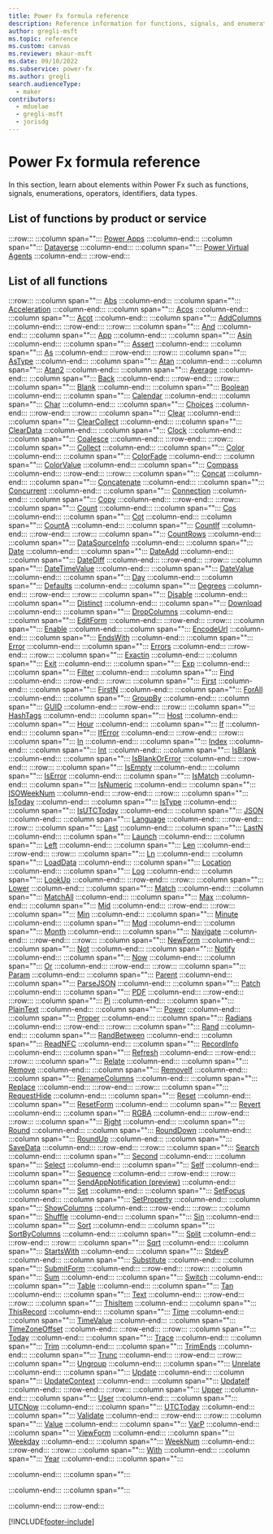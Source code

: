 ```yaml
---
title: Power Fx formula reference
description: Reference information for functions, signals, and enumerations in Power Fx.
author: gregli-msft
ms.topic: reference
ms.custom: canvas
ms.reviewer: mkaur-msft
ms.date: 09/10/2022
ms.subservice: power-fx
ms.author: gregli
search.audienceType:
  - maker
contributors:
  - mduelae
  - gregli-msft
  - jorisdg
---
```


# Power Fx formula reference

In this section, learn about elements within Power Fx such as functions, signals, enumerations, operators, identifiers, data types.

## List of functions by product or service

:::row:::
   :::column span="":::
      [Power Apps](formula-reference-power-apps.md)
   :::column-end:::
   :::column span="":::
      [Dataverse](formula-reference-dataverse.md)
   :::column-end:::
   :::column span="":::
      [Power Virtual Agents](formula-reference-pva.md)
   :::column-end:::
:::row-end:::

## List of all functions

:::row:::
   :::column span="":::
        [Abs](reference/function-numericals.md)
   :::column-end:::
   :::column span="":::
        [Acceleration](reference/signals.md)
   :::column-end:::
   :::column span="":::
        [Acos](reference/function-trig.md)
   :::column-end:::
   :::column span="":::
        [Acot](reference/function-trig.md)
   :::column-end:::
   :::column span="":::
        [AddColumns](reference/function-table-shaping.md)
   :::column-end:::
:::row-end:::
:::row:::
   :::column span="":::
        [And](reference/function-logicals.md)
   :::column-end:::
   :::column span="":::
        [App](reference/object-app.md)
   :::column-end:::
   :::column span="":::
        [Asin](reference/function-trig.md)
   :::column-end:::
   :::column span="":::
        [Assert](reference/function-assert.md)
   :::column-end:::
   :::column span="":::
        [As](reference/operators.md#thisitem-thisrecord-and-as-operators)
   :::column-end:::
:::row-end:::
:::row:::
   :::column span="":::
        [AsType](reference/function-astype-istype.md)
   :::column-end:::
   :::column span="":::
        [Atan](reference/function-trig.md)
   :::column-end:::
   :::column span="":::
        [Atan2](reference/function-trig.md)
   :::column-end:::
   :::column span="":::
        [Average](reference/function-aggregates.md)
   :::column-end:::
   :::column span="":::
        [Back](reference/function-navigate.md)
   :::column-end:::
:::row-end:::
:::row:::
   :::column span="":::
        [Blank](reference/function-isblank-isempty.md)
   :::column-end:::
   :::column span="":::
        [Boolean](reference/function-boolean.md)
   :::column-end:::
   :::column span="":::
        [Calendar](reference/function-clock-calendar.md)
   :::column-end:::
   :::column span="":::
        [Char](reference/function-char.md)
   :::column-end:::
   :::column span="":::
        [Choices](reference/function-choices.md)
   :::column-end:::
:::row-end:::
:::row:::
   :::column span="":::
        [Clear](reference/function-clear-collect-clearcollect.md)
   :::column-end:::
   :::column span="":::
        [ClearCollect](reference/function-clear-collect-clearcollect.md)
   :::column-end:::
   :::column span="":::
        [ClearData](reference/function-savedata-loaddata.md)
   :::column-end:::
   :::column span="":::
        [Clock](reference/function-clock-calendar.md)
   :::column-end:::
   :::column span="":::
        [Coalesce](reference/function-isblank-isempty.md)
   :::column-end:::
:::row-end:::
:::row:::
   :::column span="":::
        [Collect](reference/function-clear-collect-clearcollect.md)
   :::column-end:::
   :::column span="":::
        [Color](reference/function-colors.md)
   :::column-end:::
   :::column span="":::
        [ColorFade](reference/function-colors.md)
   :::column-end:::
   :::column span="":::
        [ColorValue](reference/function-colors.md)
   :::column-end:::
   :::column span="":::
        [Compass](reference/signals.md)
   :::column-end:::
:::row-end:::
:::row:::
   :::column span="":::
        [Concat](reference/function-concatenate.md)
   :::column-end:::
   :::column span="":::
        [Concatenate](reference/function-concatenate.md)
   :::column-end:::
   :::column span="":::
        [Concurrent](reference/function-concurrent.md)
   :::column-end:::
   :::column span="":::
        [Connection](reference/signals.md)
   :::column-end:::
   :::column span="":::
        [Copy](reference/function-copy.md)
   :::column-end:::
:::row-end:::
:::row:::
   :::column span="":::
        [Count](reference/function-table-counts.md)
   :::column-end:::
   :::column span="":::
        [Cos](reference/function-trig.md)
   :::column-end:::
   :::column span="":::
        [Cot](reference/function-trig.md)
   :::column-end:::
   :::column span="":::
        [CountA](reference/function-table-counts.md)
   :::column-end:::
   :::column span="":::
        [CountIf](reference/function-table-counts.md)
   :::column-end:::
:::row-end:::
:::row:::
   :::column span="":::
        [CountRows](reference/function-table-counts.md)
   :::column-end:::
   :::column span="":::
        [DataSourceInfo](reference/function-datasourceinfo.md)
   :::column-end:::
   :::column span="":::
        [Date](reference/function-date-time.md)
   :::column-end:::
   :::column span="":::
        [DateAdd](reference/function-dateadd-datediff.md)
   :::column-end:::
   :::column span="":::
        [DateDiff](reference/function-dateadd-datediff.md)
   :::column-end:::
:::row-end:::
:::row:::
   :::column span="":::
        [DateTimeValue](reference/function-datevalue-timevalue.md)
   :::column-end:::
   :::column span="":::
        [DateValue](reference/function-datevalue-timevalue.md)
   :::column-end:::
   :::column span="":::
        [Day](reference/function-datetime-parts.md)
   :::column-end:::
   :::column span="":::
        [Defaults](reference/function-defaults.md)
   :::column-end:::
   :::column span="":::
        [Degrees](reference/function-trig.md)
   :::column-end:::
:::row-end:::
:::row:::
   :::column span="":::
        [Disable](reference/function-enable-disable.md)
   :::column-end:::
   :::column span="":::
        [Distinct](reference/function-distinct.md)
   :::column-end:::
   :::column span="":::
        [Download](reference/function-download.md)
   :::column-end:::
   :::column span="":::
        [DropColumns](reference/function-table-shaping.md)
   :::column-end:::
   :::column span="":::
        [EditForm](reference/function-form.md)
   :::column-end:::
:::row-end:::
:::row:::
   :::column span="":::
        [Enable](reference/function-enable-disable.md)
   :::column-end:::
   :::column span="":::
        [EncodeUrl](reference/function-encode-decode.md)
   :::column-end:::
   :::column span="":::
        [EndsWith](reference/function-startswith.md)
   :::column-end:::
   :::column span="":::
        [Error](reference/function-iferror.md)
   :::column-end:::
   :::column span="":::
        [Errors](reference/function-errors.md)
   :::column-end:::
:::row-end:::
:::row:::
   :::column span="":::
        [Exactin](reference/operators.md#in-and-exactin-operators)
   :::column-end:::
   :::column span="":::
        [Exit](reference/function-exit.md)
   :::column-end:::
   :::column span="":::
        [Exp](reference/function-numericals.md)
   :::column-end:::
   :::column span="":::
        [Filter](reference/function-filter-lookup.md)
   :::column-end:::
   :::column span="":::
        [Find](reference/function-find.md)
   :::column-end:::
:::row-end:::
:::row:::
   :::column span="":::
        [First](reference/function-first-last.md)
   :::column-end:::
   :::column span="":::
        [FirstN](reference/function-first-last.md)
   :::column-end:::
   :::column span="":::
        [ForAll](reference/function-forall.md)
   :::column-end:::
   :::column span="":::
        [GroupBy](reference/function-groupby.md)
   :::column-end:::
   :::column span="":::
        [GUID](reference/function-guid.md)
   :::column-end:::
:::row-end:::
:::row:::
   :::column span="":::
        [HashTags](reference/function-hashtags.md)
   :::column-end:::
   :::column span="":::
        [Host](reference/object-host.md)
   :::column-end:::
   :::column span="":::
        [Hour](reference/function-datetime-parts.md)
   :::column-end:::
   :::column span="":::
        [If](reference/function-if.md)
   :::column-end:::
   :::column span="":::
        [IfError](reference/function-iferror.md)
   :::column-end:::
:::row-end:::
:::row:::
   :::column span="":::
        [In](reference/operators.md#in-and-exactin-operators)
   :::column-end:::
   :::column span="":::
        [Index](reference/function-first-last.md)
   :::column-end:::
   :::column span="":::
        [Int](reference/function-round.md)
   :::column-end:::
   :::column span="":::
        [IsBlank](reference/function-isblank-isempty.md)
   :::column-end:::
   :::column span="":::
        [IsBlankOrError](reference/function-iferror.md)
   :::column-end:::
:::row-end:::
:::row:::
   :::column span="":::
        [IsEmpty](reference/function-isblank-isempty.md)
   :::column-end:::
   :::column span="":::
        [IsError](reference/function-iferror.md)
   :::column-end:::
   :::column span="":::
        [IsMatch](reference/function-ismatch.md)
   :::column-end:::
   :::column span="":::
        [IsNumeric](reference/function-isnumeric.md)
   :::column-end:::
   :::column span="":::
        [ISOWeekNum](reference/function-weeknum.md)
   :::column-end:::
:::row-end:::
:::row:::
   :::column span="":::
        [IsToday](reference/function-now-today-istoday.md)
   :::column-end:::
   :::column span="":::
        [IsType](reference/function-astype-istype.md)
   :::column-end:::
   :::column span="":::
        [IsUTCToday](reference/function-now-today-istoday.md)
   :::column-end:::
   :::column span="":::
        [JSON](reference/function-json.md)
   :::column-end:::
   :::column span="":::
        [Language](reference/function-language.md)
   :::column-end:::
:::row-end:::
:::row:::
   :::column span="":::
        [Last](reference/function-first-last.md)
   :::column-end:::
   :::column span="":::
        [LastN](reference/function-first-last.md)
   :::column-end:::
   :::column span="":::
        [Launch](reference/function-param.md)
   :::column-end:::
   :::column span="":::
        [Left](reference/function-left-mid-right.md)
   :::column-end:::
   :::column span="":::
        [Len](reference/function-len.md)
   :::column-end:::
:::row-end:::
:::row:::
   :::column span="":::
        [Ln](reference/function-numericals.md)
   :::column-end:::
   :::column span="":::
        [LoadData](reference/function-savedata-loaddata.md)
   :::column-end:::
   :::column span="":::
        [Location](reference/signals.md)
   :::column-end:::
   :::column span="":::
        [Log](reference/function-numericals.md)
   :::column-end:::
   :::column span="":::
        [LookUp](reference/function-filter-lookup.md)
   :::column-end:::
:::row-end:::
:::row:::
   :::column span="":::
        [Lower](reference/function-lower-upper-proper.md)
   :::column-end:::
   :::column span="":::
        [Match](reference/function-ismatch.md)
   :::column-end:::
   :::column span="":::
        [MatchAll](reference/function-ismatch.md)
   :::column-end:::
   :::column span="":::
        [Max](reference/function-aggregates.md)
   :::column-end:::
   :::column span="":::
        [Mid](reference/function-left-mid-right.md)
   :::column-end:::
:::row-end:::
:::row:::
   :::column span="":::
        [Min](reference/function-aggregates.md)
   :::column-end:::
   :::column span="":::
        [Minute](reference/function-datetime-parts.md)
   :::column-end:::
   :::column span="":::
        [Mod](reference/function-mod.md)
   :::column-end:::
   :::column span="":::
        [Month](reference/function-datetime-parts.md)
   :::column-end:::
   :::column span="":::
        [Navigate](reference/function-navigate.md)
   :::column-end:::
:::row-end:::
:::row:::
   :::column span="":::
        [NewForm](reference/function-form.md)
   :::column-end:::
   :::column span="":::
        [Not](reference/function-logicals.md)
   :::column-end:::
   :::column span="":::
        [Notify](reference/function-showerror.md)
   :::column-end:::
   :::column span="":::
        [Now](reference/function-now-today-istoday.md)
   :::column-end:::
   :::column span="":::
        [Or](reference/function-logicals.md)
   :::column-end:::
:::row-end:::
:::row:::
   :::column span="":::
        [Param](reference/function-param.md)
   :::column-end:::
   :::column span="":::
        [Parent](reference/operators.md#self-and-parent-operators)
   :::column-end:::
   :::column span="":::
        [ParseJSON](reference/function-parsejson.md)
   :::column-end:::
   :::column span="":::
        [Patch](reference/function-patch.md)
   :::column-end:::
   :::column span="":::
        [PDF](reference/function-pdf.md)
   :::column-end:::
:::row-end:::
:::row:::
   :::column span="":::
        [Pi](reference/function-trig.md)
   :::column-end:::
   :::column span="":::
        [PlainText](reference/function-encode-decode.md)
   :::column-end:::
   :::column span="":::
        [Power](reference/function-numericals.md)
   :::column-end:::
   :::column span="":::
        [Proper](reference/function-lower-upper-proper.md)
   :::column-end:::
   :::column span="":::
        [Radians](reference/function-trig.md)
   :::column-end:::
:::row-end:::
:::row:::
   :::column span="":::
        [Rand](reference/function-rand.md)
   :::column-end:::
   :::column span="":::
        [RandBetween](reference/function-rand.md)
   :::column-end:::
   :::column span="":::
        [ReadNFC](reference/function-readnfc.md)
   :::column-end:::
   :::column span="":::
        [RecordInfo](reference/function-recordinfo.md)
   :::column-end:::
   :::column span="":::
        [Refresh](reference/function-refresh.md)
   :::column-end:::
:::row-end:::
:::row:::
   :::column span="":::
        [Relate](reference/function-relate-unrelate.md)
   :::column-end:::
   :::column span="":::
        [Remove](reference/function-remove-removeif.md)
   :::column-end:::
   :::column span="":::
        [RemoveIf](reference/function-remove-removeif.md)
   :::column-end:::
   :::column span="":::
        [RenameColumns](reference/function-table-shaping.md)
   :::column-end:::
   :::column span="":::
        [Replace](reference/function-replace-substitute.md)
   :::column-end:::
:::row-end:::
:::row:::
   :::column span="":::
        [RequestHide](reference/function-requesthide.md)
   :::column-end:::
   :::column span="":::
        [Reset](reference/function-reset.md)
   :::column-end:::
   :::column span="":::
        [ResetForm](reference/function-form.md)
   :::column-end:::
   :::column span="":::
        [Revert](reference/function-revert.md)
   :::column-end:::
   :::column span="":::
        [RGBA](reference/function-colors.md)
   :::column-end:::
:::row-end:::
:::row:::
   :::column span="":::
        [Right](reference/function-left-mid-right.md)
   :::column-end:::
   :::column span="":::
        [Round](reference/function-round.md)
   :::column-end:::
   :::column span="":::
        [RoundDown](reference/function-round.md)
   :::column-end:::
   :::column span="":::
        [RoundUp](reference/function-round.md)
   :::column-end:::
   :::column span="":::
        [SaveData](reference/function-savedata-loaddata.md)
   :::column-end:::
:::row-end:::
:::row:::
   :::column span="":::
        [Search](reference/function-filter-lookup.md)
   :::column-end:::
   :::column span="":::
        [Second](reference/function-datetime-parts.md)
   :::column-end:::
   :::column span="":::
        [Select](reference/function-select.md)
   :::column-end:::
   :::column span="":::
        [Self](reference/operators.md#self-and-parent-operators)
   :::column-end:::
   :::column span="":::
        [Sequence](reference/function-sequence.md)
   :::column-end:::
:::row-end:::
:::row:::
   :::column span="":::
        [SendAppNotification (preview)](reference/function-send-app-notification.md)
   :::column-end:::
   :::column span="":::
        [Set](reference/function-set.md)
   :::column-end:::
   :::column span="":::
        [SetFocus](reference/function-setfocus.md)
   :::column-end:::
   :::column span="":::
        [SetProperty](reference/function-setproperty.md)
   :::column-end:::
   :::column span="":::
        [ShowColumns](reference/function-table-shaping.md)
   :::column-end:::
:::row-end:::
:::row:::
   :::column span="":::
        [Shuffle](reference/function-shuffle.md)
   :::column-end:::
   :::column span="":::
        [Sin](reference/function-trig.md)
   :::column-end:::
   :::column span="":::
        [Sort](reference/function-sort.md)
   :::column-end:::
   :::column span="":::
        [SortByColumns](reference/function-sort.md)
   :::column-end:::
   :::column span="":::
        [Split](reference/function-split.md)
   :::column-end:::
:::row-end:::
:::row:::
   :::column span="":::
        [Sqrt](reference/function-numericals.md)
   :::column-end:::
   :::column span="":::
        [StartsWith](reference/function-startswith.md)
   :::column-end:::
   :::column span="":::
        [StdevP](reference/function-aggregates.md)
   :::column-end:::
   :::column span="":::
        [Substitute](reference/function-replace-substitute.md)
   :::column-end:::
   :::column span="":::
        [SubmitForm](reference/function-form.md)
   :::column-end:::
:::row-end:::
:::row:::
   :::column span="":::
        [Sum](reference/function-aggregates.md)
   :::column-end:::
   :::column span="":::
        [Switch](reference/function-if.md)
   :::column-end:::
   :::column span="":::
        [Table](reference/function-table.md)
   :::column-end:::
   :::column span="":::
        [Tan](reference/function-trig.md)
   :::column-end:::
   :::column span="":::
        [Text](reference/function-text.md)
   :::column-end:::
:::row-end:::
:::row:::
   :::column span="":::
        [ThisItem](reference/operators.md#thisitem-thisrecord-and-as-operators)
   :::column-end:::
   :::column span="":::
        [ThisRecord](reference/operators.md#thisitem-thisrecord-and-as-operators)
   :::column-end:::
   :::column span="":::
        [Time](reference/function-date-time.md)
   :::column-end:::
   :::column span="":::
        [TimeValue](reference/function-datevalue-timevalue.md)
   :::column-end:::
   :::column span="":::
        [TimeZoneOffset](reference/function-dateadd-datediff.md)
   :::column-end:::
:::row-end:::
:::row:::
   :::column span="":::
        [Today](reference/function-now-today-istoday.md)
   :::column-end:::
   :::column span="":::
        [Trace](reference/function-trace.md)
   :::column-end:::
   :::column span="":::
        [Trim](reference/function-trim.md)
   :::column-end:::
   :::column span="":::
        [TrimEnds](reference/function-trim.md)
   :::column-end:::
   :::column span="":::
        [Trunc](reference/function-round.md)
   :::column-end:::
:::row-end:::
:::row:::
   :::column span="":::
        [Ungroup](reference/function-groupby.md)
   :::column-end:::
   :::column span="":::
        [Unrelate](reference/function-relate-unrelate.md)
   :::column-end:::
   :::column span="":::
        [Update](reference/function-update-updateif.md)
   :::column-end:::
   :::column span="":::
        [UpdateContext](reference/function-updatecontext.md)
   :::column-end:::
   :::column span="":::
        [UpdateIf](reference/function-update-updateif.md)
   :::column-end:::
:::row-end:::
:::row:::
   :::column span="":::
        [Upper](reference/function-lower-upper-proper.md)
   :::column-end:::
   :::column span="":::
        [User](reference/function-user.md)
   :::column-end:::
   :::column span="":::
        [UTCNow](reference/function-now-today-istoday.md)
   :::column-end:::
   :::column span="":::
        [UTCToday](reference/function-now-today-istoday.md)
   :::column-end:::
   :::column span="":::
        [Validate](reference/function-validate.md)
   :::column-end:::
:::row-end:::
:::row:::
   :::column span="":::
        [Value](reference/function-value.md)
   :::column-end:::
   :::column span="":::
        [VarP](reference/function-aggregates.md)
   :::column-end:::
   :::column span="":::
        [ViewForm](reference/function-form.md)
   :::column-end:::
   :::column span="":::
        [Weekday](reference/function-datetime-parts.md)
   :::column-end:::
   :::column span="":::
        [WeekNum](reference/function-weeknum.md)
   :::column-end:::
:::row-end:::
:::row:::
   :::column span="":::
        [With](reference/function-with.md)
   :::column-end:::
   :::column span="":::
        [Year](reference/function-datetime-parts.md)
   :::column-end:::
   :::column span="":::
        
   :::column-end:::
   :::column span="":::
        
   :::column-end:::
   :::column span="":::
        
   :::column-end:::
:::row-end:::


[!INCLUDE[footer-include](../includes/footer-banner.md)]
